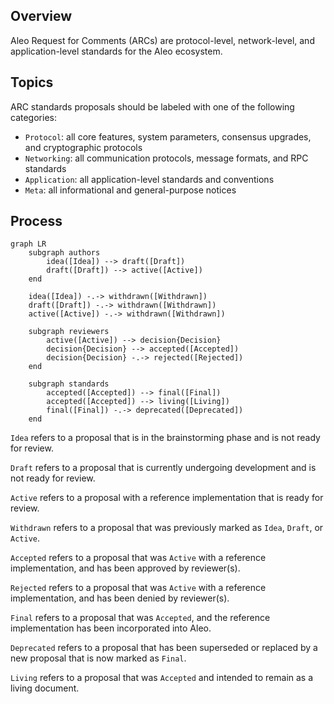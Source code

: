 ## Overview

Aleo Request for Comments (ARCs) are protocol-level, network-level, and application-level standards for the Aleo ecosystem.

## Topics

ARC standards proposals should be labeled with one of the following categories:
  - `Protocol`: all core features, system parameters, consensus upgrades, and cryptographic protocols
  - `Networking`: all communication protocols, message formats, and RPC standards
  - `Application`: all application-level standards and conventions
  - `Meta`: all informational and general-purpose notices


## Process

```mermaid
graph LR
    subgraph authors
        idea([Idea]) --> draft([Draft])
        draft([Draft]) --> active([Active])
    end
    
    idea([Idea]) -.-> withdrawn([Withdrawn])
    draft([Draft]) -.-> withdrawn([Withdrawn])
    active([Active]) -.-> withdrawn([Withdrawn])
    
    subgraph reviewers
        active([Active]) --> decision{Decision}
        decision{Decision} --> accepted([Accepted])
        decision{Decision} -.-> rejected([Rejected])
    end
    
    subgraph standards
        accepted([Accepted]) --> final([Final])
        accepted([Accepted]) --> living([Living])
        final([Final]) -.-> deprecated([Deprecated])
    end
```

`Idea` refers to a proposal that is in the brainstorming phase and is not ready for review.

`Draft` refers to a proposal that is currently undergoing development and is not ready for review.

`Active` refers to a proposal with a reference implementation that is ready for review.

`Withdrawn` refers to a proposal that was previously marked as `Idea`, `Draft`, or `Active`.

`Accepted` refers to a proposal that was `Active` with a reference implementation, and has been approved by reviewer(s).

`Rejected` refers to a proposal that was `Active` with a reference implementation, and has been denied by reviewer(s).

`Final` refers to a proposal that was `Accepted`, and the reference implementation has been incorporated into Aleo. 

`Deprecated` refers to a proposal that has been superseded or replaced by a new proposal that is now marked as `Final`.

`Living` refers to a proposal that was `Accepted` and intended to remain as a living document.

